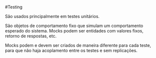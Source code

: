 
#Testing 

São usados principalmente em testes unitários.

São objetos de comportamento fixo que simulam um comportamento esperado do sistema. Mocks podem ser entidades com valores fixos, retorno de respostas, etc.

Mocks podem e devem ser criados de maneira diferente para cada teste, para que não haja acoplamento entre os testes e sem replicações.



